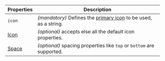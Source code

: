 | Properties                                      | Description                                                                       |
| ----------------------------------------------- | --------------------------------------------------------------------------------- |
| `icon`                                          | _(mandatory)_ Defines the [primary icon](/icons/primary) to be used, as a string. |
| [Icon](/uilib/components/icon#tab-properties)   | _(optional)_ accepts else all the default icon properties.                        |
| [Space](/uilib/components/space#tab-properties) | _(optional)_ spacing properties like `top` or `bottom` are supported.             |
